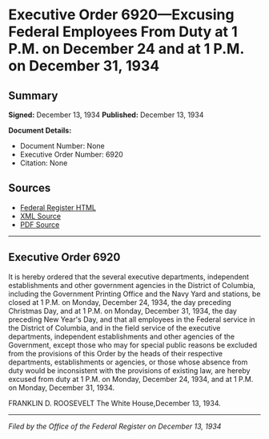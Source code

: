 # Executive Order 6920—Excusing Federal Employees From Duty at 1 P.M. on December 24 and at 1 P.M. on December 31, 1934

## Summary

**Signed:** December 13, 1934
**Published:** December 13, 1934

**Document Details:**
- Document Number: None
- Executive Order Number: 6920
- Citation: None

## Sources
- [Federal Register HTML](https://www.presidency.ucsb.edu/documents/executive-order-6920-excusing-federal-employees-from-duty-1-pm-december-24-and-1-pm)
- [XML Source](None)
- [PDF Source](None)

---

## Executive Order 6920

It is hereby ordered that the several executive departments, independent establishments and other government agencies in the District of Columbia, including the Government Printing Office and the Navy Yard and stations, be closed at 1 P.M. on Monday, December 24, 1934, the day preceding Christmas Day, and at 1 P.M. on Monday, December 31, 1934, the day preceding New Year's Day, and that all employees in the Federal service in the District of Columbia, and in the field service of the executive departments, independent establishments and other agencies of the Government, except those who may for special public reasons be excluded from the provisions of this Order by the heads of their respective departments, establishments or agencies, or those whose absence from duty would be inconsistent with the provisions of existing law, are hereby excused from duty at 1 P.M. on Monday, December 24, 1934, and at 1 P.M. on Monday, December 31, 1934.

FRANKLIN D. ROOSEVELT
The White House,December 13, 1934.

---

*Filed by the Office of the Federal Register on December 13, 1934*
